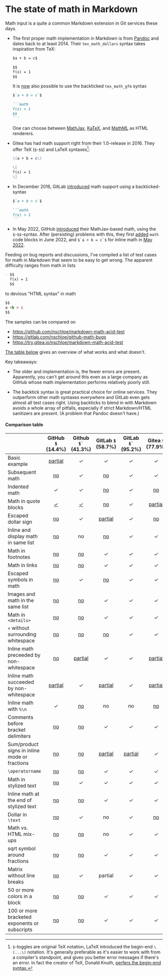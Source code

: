 # The state of math in Markdown

Math input is a quite a common Markdown extension in Git services these
days.

- The first proper math implementation in Markdown is from
  [Pandoc](https://pandoc.org/) and dates back to at least 2014. Their
  `tex_math_dollars` syntax takes inspiration from TeX:

  ```markdown
  $a + b = c$

  $$
  f(x) = 1
  $$
  ```

  It is [now](https://github.com/jgm/pandoc/pull/9156) also possible to use
  the backticked `tex_math_gfm` syntax

  ````markdown
  $`a + b = c`$

  ```math
  f(x) = 1
  $$
  ```
  ````

  One can choose between [MathJax](https://www.mathjax.org/),
  [KaTeX](https://katex.org/), and
  [MathML](https://developer.mozilla.org/en-US/docs/Web/MathML) as HTML
  renderers.

- Gitea has had math support right from their 1.0-release in 2016. They offer
  TeX (`$`-`$$`) and LaTeX syntaxes[^1]:

  ```markdown
  \(a + b = c\)

  \[
  f(x) = 1
  \]
  ```

- In December 2016, GitLab
  [introduced](https://about.gitlab.com/releases/2016/12/22/gitlab-8-15-released/)
  math support using a backticked-syntax

  ````markdown
  $`a + b = c`$

  ```math
  f(x) = 1
  ```
  ````

- In May 2022, GitHub
  [introduced](https://github.blog/2022-05-19-math-support-in-markdown/) their
  MathJax-based math, using the `$`-`$$`-syntax. After (persisting) problems
  with this, they first
  [added](https://github.blog/changelog/2022-06-28-fenced-block-syntax-for-mathematical-expressions/)
  `math` code blocks in June 2022, and ``$`a + b = c`$`` for inline math in
  [May
  2022](https://github.blog/changelog/2023-05-08-new-delimiter-syntax-for-inline-mathematical-expressions/).


Feeding on bug reports and discussions, I've compiled a list of test cases
for math in Markdown that seem to be easy to get wrong. The apparent difficulty
ranges from math in lists

```markdown
- $$
  f(x) = 1
  $$

```

to devious "HTML syntax" in math

```markdown
$$
a <b > c
$$
```

The samples can be compared on

- https://github.com/nschloe/markdown-math-acid-test
- https://gitlab.com/nschloe/github-math-bugs
- https://try.gitea.io/nschloe/markdown-math-acid-test

[The table below](#comparison-table) gives an overview of what works and what
doesn't.

Key takeaways:

- The older and implementation is, the fewer errors are present. Apparently,
  you can't get around this even as a large company as GitHub whose math
  implementation performs relatively poorly still.

- The backtick syntax is great practical choice for online services. They
  outperform other math syntaxes everywhere and GitLab even gets almost all
  test cases right. Using backticks to blend in with Markdown avoids a whole
  array of pitfalls, especially if strict Markdown/HTML sanitizers are present.
  (A problem that Pandoc doesn't have.)


#### Comparison table

|  | GitHub `$` (14.4%) | Github `` $` `` (41.3%) | GitLab `$` (58.7%) | GitLab `` $` `` (95.2%) | Gitea `$` (77.9%) | Gitea `\(` (81.7%) | Pandoc `$` (94.2%) |
| :---- | :----: | :----: | :----: | :----: | :----: | :----: | :----: |
| Basic example | [partial](https://github.com/github/markup/issues/1744) | ✓ | ✓ | ✓ | ✓ | ✓ | ✓ |
| Subsequent math | [no](https://github.com/github/markup/issues/1741) | ✓ | [no](https://gitlab.com/gitlab-org/gitlab/-/issues/431890) | ✓ | ✓ | ✓ | ✓ |
| Indented math | ✓ | ✓ | [no](https://gitlab.com/gitlab-org/gitlab/-/issues/431893) | ✓ | [no](https://github.com/go-gitea/gitea/issues/27834) | [no](https://github.com/go-gitea/gitea/issues/27834) | ✓ |
| Math in quote blocks | [✓](https://github.com/github/markup/issues/1732) | [✓](https://github.com/github/markup/issues/1732) | [no](https://gitlab.com/gitlab-org/gitlab/-/issues/431889) | ✓ | [partial](https://github.com/go-gitea/gitea/issues/27777) | [partial](https://github.com/go-gitea/gitea/issues/27777) | ✓ |
| Escaped dollar sign | [no](https://github.com/orgs/community/discussions/17116) | ✓ | [partial](https://gitlab.com/gitlab-org/gitlab/-/issues/429512) | ✓ | [no](https://github.com/go-gitea/gitea/issues/27618) | ✓ | ✓ |
| Inline and display math in same list | [no](https://github.com/github/markup/issues/1745) | no | [no](https://gitlab.com/gitlab-org/gitlab/-/issues/431895) | ✓ | ✓ | ✓ | ✓ |
| Math in footnotes | [no](https://github.com/orgs/community/discussions/55227) | [no](https://github.com/orgs/community/discussions/55227) | ✓ | ✓ | ✓ | ✓ | ✓ |
| Math in links | [no](https://github.com/orgs/community/discussions/55232) | [no](https://github.com/orgs/community/discussions/55232) | ✓ | ✓ | ✓ | ✓ | ✓ |
| Escaped symbols in math | [no](https://github.com/github/markup/issues/1746) | ✓ | [no](https://gitlab.com/gitlab-org/gitlab/-/issues/431896) | ✓ | ✓ | ✓ | ✓ |
| Images and math in the same list | [no](https://github.com/github/markup/issues/1743) | [no](https://github.com/github/markup/issues/1743) | ✓ | ✓ | ✓ | ✓ | ✓ |
| Math in `<details>` | [no](https://github.com/orgs/community/discussions/57950) | [no](https://github.com/orgs/community/discussions/57950) | ✓ | ✓ | ✓ | ✓ | ✓ |
| `<` without surrounding whitespace | [no](https://github.com/orgs/community/discussions/55225) | [no](https://github.com/orgs/community/discussions/55225) | [no](https://gitlab.com/gitlab-org/gitlab/-/issues/431897) | ✓ | ✓ | ✓ | ✓ |
| Inline math preceeded by non-whitespace | [no](https://github.com/github/markup/issues/1742) | [partial](https://github.com/github/markup/issues/1742) | ✓ | ✓ | [partial](https://github.com/go-gitea/gitea/issues/27605) | [partial](https://github.com/go-gitea/gitea/issues/27605) | ✓ |
| Inline math succeeded by non-whitespace | [partial](https://github.com/github/markup/issues/1742) | ✓ | [partial](https://gitlab.com/gitlab-org/gitlab/-/issues/431869) | ✓ | [partial](https://github.com/go-gitea/gitea/issues/27605) | [partial](https://github.com/go-gitea/gitea/issues/27605) | [partial](https://github.com/jgm/pandoc/issues/9192) |
| Inline math with `%\n` | ✓ | [no](https://github.com/orgs/community/discussions/55237) | no | no | [no](https://github.com/go-gitea/gitea/issues/27617) | [no](https://github.com/go-gitea/gitea/issues/27617) | [no](https://github.com/jgm/pandoc/issues/9193) |
| Comments before bracket delimiters | [no](https://github.com/orgs/community/discussions/55228) | [no](https://github.com/orgs/community/discussions/55228) | ✓ | ✓ | ✓ | ✓ | ✓ |
| Sum/product signs in inline mode or fractions | [no](https://github.com/orgs/community/discussions/17051) | [no](https://github.com/orgs/community/discussions/17051) | [partial](https://gitlab.com/gitlab-org/gitlab/-/issues/429512) | [partial](https://gitlab.com/gitlab-org/gitlab/-/issues/429512) | ✓ | ✓ | ✓ |
| `\operatorname` | [no](https://github.com/orgs/community/discussions/55368) | [no](https://github.com/orgs/community/discussions/55368) | ✓ | ✓ | ✓ | ✓ | ✓ |
| Math in stylized text | [no](https://github.com/orgs/community/discussions/17264) | ✓ | ✓ | ✓ | ✓ | ✓ | ✓ |
| Inline math at the end of stylized text | [no](https://github.com/orgs/community/discussions/55033) | [no](https://github.com/orgs/community/discussions/55033) | ✓ | ✓ | ✓ | ✓ | ✓ |
| Dollar in `\text` | [no](https://github.com/orgs/community/discussions/39655) | ✓ | no | ✓ | [no](https://github.com/go-gitea/gitea/issues/28070) | [no](https://github.com/go-gitea/gitea/issues/28070) | ✓ |
| Math vs. HTML mix-ups | [no](https://github.com/github/markup/issues/1747) | [no](https://github.com/github/markup/issues/1747) | no | ✓ | ✓ | ✓ | ✓ |
| sqrt symbol around fractions | [no](https://github.com/orgs/community/discussions/39251) | [no](https://github.com/orgs/community/discussions/39251) | ✓ | ✓ | ✓ | ✓ | ✓ |
| Matrix without line breaks | [no](https://github.com/orgs/community/discussions/52991) | ✓ | partial | ✓ | ✓ | ✓ | ✓ |
| 50 or more colors in a block | [no](https://github.com/orgs/community/discussions/45276) | [no](https://github.com/orgs/community/discussions/45276) | ✓ | ✓ | ✓ | ✓ | ✓ |
| 100 or more bracketed exponents or subscripts | [no](https://github.com/orgs/community/discussions/59960) | [no](https://github.com/orgs/community/discussions/59960) | ✓ | ✓ | ✓ | ✓ | ✓ |


[^1]: `$`-toggles are original TeX notation, LaTeX introduced the begin-end
    `\(...\)` notation. It's generally preferable as it's easier to work
    with from a compiler's standpoint, and gives you better error messages
    if there's an error. In fact the creator of TeX, Donald Knuth, [perfers
    the begin-end
    syntax.](https://tex.stackexchange.com/questions/510/are-and-preferable-to-dollar-signs-for-math-mode#comment61028_510)
